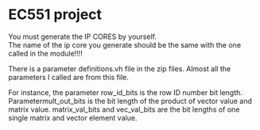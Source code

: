 # EC551 project
You must generate the IP CORES by yourself.  
The name of the ip core you generate should be the same with the one called in the module!!!!

There is a parameter definitions.vh file in the zip files. Almost all the parameters I called are from this file.

For instance, the parameter row_id_bits is the row ID number bit length.  Parametermult_out_bits is the bit length of the product of vector value and matrix value. matrix_val_bits and vec_val_bits are the bit lengths of one single matrix and vector element value.
